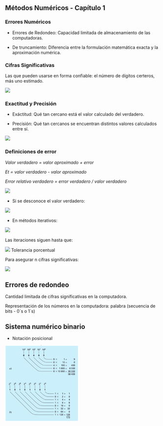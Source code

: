## Métodos Numéricos - Capítulo 1

### Errores Numéricos

* Errores de Redondeo:
Capacidad limitada de almacenamiento de las computadoras.

* De truncamiento:
Diferencia entre la formulación matemática exacta y la aproximación numérica.

### Cifras Significativas

Las que pueden usarse en forma confiable: el número de dígitos certeros, más uno estimado.

<img src = 'https://github.com/panasabena/Metodos-Numericos/blob/master/Unidad%201/Im%C3%A1genes/Cifras%20significativas.png' height = '200'>

### Exactitud y Precisión

* Exáctitud: Qué tan cercano está el valor calculado del verdadero.

* Precisión: Qué tan cercanos se encuentran distintos valores calculados entre sí.

<img src = 'https://github.com/panasabena/Metodos-Numericos/blob/master/Unidad%201/Im%C3%A1genes/Exactitud.png' height = '200'>

### Definiciones de error

*Valor verdadero = valor aproximado + error*

*Et = valor verdadero - valor aproximado*

*Error relativo verdadero = error verdadero / valor verdadero*

<img src = 'https://latex.codecogs.com/png.image?\dpi{110}\bg{white}\varepsilon&space;_{t}&space;=&space;\frac{ErrorVerdadero}{ValorVerdadero}*100%' height = '50'>

* Si se desconoce el valor verdadero:

<img src = 'https://latex.codecogs.com/png.image?\dpi{110}\bg{white}\varepsilon&space;_{a}&space;=&space;\frac{ErrorAproximado}{ValorAproximado}*100%' height = '50'>

* En métodos iterativos:

<img src = 'https://latex.codecogs.com/png.image?\dpi{110}\bg{white}\varepsilon&space;_{a}&space;=&space;\frac{Aprox.Actual&space;-&space;Aprox.Anterior}{Aprox.Anterior}*100%' height = '50'>

Las iteraciones siguen hasta que:

<img src = 'https://latex.codecogs.com/png.image?\dpi{110}\bg{white}\left|&space;\varepsilon&space;_{a}\right|<\varepsilon&space;_{s}' height = '40'> Tolerancia porcentual

Para asegurar n cifras significativas:

<img src = 'https://latex.codecogs.com/png.image?\dpi{110}\bg{white}\varepsilon&space;_{s}&space;=&space;(0.5&space;X&space;10^{2-n})' height = '40'> 

## Errores de redondeo

Cantidad limitada de cifras significativas en la computadora.

Representación de los números en la computadora: palabra (secuencia de bits - 0´s o 1´s)

## Sistema numérico binario

* Notación posicional

<img src = 'https://github.com/panasabena/Metodos-Numericos/blob/master/Unidad%201/Im%C3%A1genes/Notaci%C3%B3n%20posicional%20binaria.png' height = '250'> 
